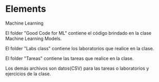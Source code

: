 # Elements
Machine Learning

El folder "Good Code for ML" contiene el código brindado en la clase Machine Learning Models.

El folder "Labs class" contiene los laboratorios que realice en la clase.

El folder "Tareas" contiene las tareas que realice en la clase.

Los demás archivos son datos(CSV) para las tareas o laboratorios y ejercicios de la clase.

